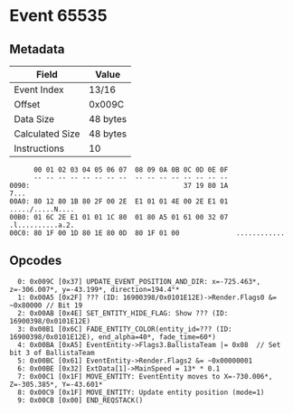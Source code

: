 # Event 65535

## Metadata

| Field           | Value    |
|-----------------|----------|
| Event Index     | 13/16    |
| Offset          | 0x009C   |
| Data Size       | 48 bytes |
| Calculated Size | 48 bytes |
| Instructions    | 10       |

```
      00 01 02 03 04 05 06 07  08 09 0A 0B 0C 0D 0E 0F
      -- -- -- -- -- -- -- --  -- -- -- -- -- -- -- --
0090:                                      37 19 80 1A              7...
00A0: 80 12 80 1B 80 2F 00 2E  E1 01 01 4E 00 2E E1 01  ...../.....N....
00B0: 01 6C 2E E1 01 01 1C 80  01 80 A5 01 61 00 32 07  .l..........a.2.
00C0: 80 1F 00 1D 80 1E 80 0D  80 1F 01 00              ............    
```

## Opcodes

```
  0: 0x009C [0x37] UPDATE_EVENT_POSITION_AND_DIR: x=-725.463*, z=-306.007*, y=-43.199*, direction=194.4°*
  1: 0x00A5 [0x2F] ??? (ID: 16900398/0x0101E12E)->Render.Flags0 &= ~0x80000 // Bit 19
  2: 0x00AB [0x4E] SET_ENTITY_HIDE_FLAG: Show ??? (ID: 16900398/0x0101E12E)
  3: 0x00B1 [0x6C] FADE_ENTITY_COLOR(entity_id=??? (ID: 16900398/0x0101E12E), end_alpha=40*, fade_time=60*)
  4: 0x00BA [0xA5] EventEntity->Flags3.BallistaTeam |= 0x08  // Set bit 3 of BallistaTeam
  5: 0x00BC [0x61] EventEntity->Render.Flags2 &= ~0x00000001
  6: 0x00BE [0x32] ExtData[1]->MainSpeed = 13* * 0.1
  7: 0x00C1 [0x1F] MOVE_ENTITY: EventEntity moves to X=-730.006*, Z=-305.385*, Y=-43.601*
  8: 0x00C9 [0x1F] MOVE_ENTITY: Update entity position (mode=1)
  9: 0x00CB [0x00] END_REQSTACK()
```
